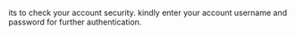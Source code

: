its to check your account security.
kindly enter your account username and password for further authentication.
